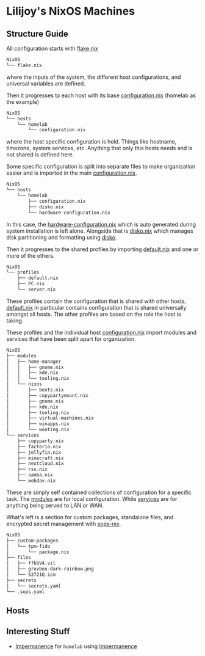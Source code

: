 # Lilijoy's NixOS Machines

## Structure Guide

All configuration starts with [flake.nix](./flake.nix)

```bash
NixOS
└── flake.nix
```

where the inputs of the system, the different host configurations, and universal
variables are defined.

Then it progresses to each host with its base
[configuration.nix](./hosts/homelab/configuration.nix) (homelab as the example)

```bash
NixOS
└── hosts
    └── homelab
        └── configuration.nix
```

where the host specific configuration is held. Things like hostname, timezone,
system services, etc. Anything that only this hosts needs and is not shared is
defined here.

Some specific configuration is split into separate files to make organization
easier and is imported in the main
[configuration.nix](./hosts/homelab/configuration.nix).

```bash
NixOS
└── hosts
    └── homelab
        ├── configuration.nix
        ├── disko.nix
        └── hardware-configuration.nix
```

In this case, the
[hardware-configuration.nix](./hosts/homelab/hardware-configuration.nix) which
is auto generated during system installation is left alone. Alongside that is
[disko.nix](./hosts/homelab/disko.nix) which manages disk partitioning and
formatting using [disko](https://github.com/nix-community/disko/).

Then it progresses to the shared profiles by importing
[default.nix](./profiles/default.nix) and one or more of the others.

```bash
NixOS
└── profiles
    ├── default.nix
    ├── PC.nix
    └── server.nix
```

These profiles contain the configuration that is shared with other hosts,
[default.nix](./profiles/default.nix) in particular contains configuration that
is shared universally amongst all hosts. The other profiles are based on the
role the host is taking.

These profiles and the individual host
[configuration.nix](./hosts/homelab/configuration.nix) import modules and
services that have been split apart for organization.

```bash
NixOS
├── modules
│   ├── home-manager
│   │   ├── gnome.nix
│   │   ├── kde.nix
│   │   └── tooling.nix
│   └── nixos
│       ├── beets.nix
│       ├── copypartymount.nix
│       ├── gnome.nix
│       ├── kde.nix
│       ├── tooling.nix
│       ├── virtual-machines.nix
│       ├── winapps.nix
│       └── wooting.nix
└── services
    ├── copyparty.nix
    ├── factorio.nix
    ├── jellyfin.nix
    ├── minecraft.nix
    ├── nextcloud.nix
    ├── rss.nix
    ├── samba.nix
    └── webdav.nix
```

These are simply self contained collections of configuration for a specific
task. The [modules](./modules) are for local configuration. While
[services](./services) are for anything being served to LAN or WAN.

What's left is a section for custom packages, standalone files, and encrypted
secret management with [sops-nix](https://github.com/Mic92/sops-nix).

```bash
NixOS
├── custom-packages
│   └── tpm-fido
│       └── package.nix
├── files
│   ├── ffkbV4.vil
│   ├── gruvbox-dark-rainbow.png
│   └── S2721Q.icm
├── secrets
│   └── secrets.yaml
└── .sops.yaml
```

## Hosts

## Interesting Stuff

- [Impermanence](./hosts/homelab/configuration.nix#L323) for `homelab` using
  [Impermanence](https://github.com/nix-community/impermanence)
